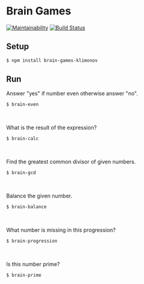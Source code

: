 # Brain Games
[![Maintainability](https://api.codeclimate.com/v1/badges/32378b62e82cfe66d3e7/maintainability)](https://codeclimate.com/github/Klimonov/Brain-Games/maintainability)
[![Build Status](https://travis-ci.org/Klimonov/Brain-Games.svg?branch=master)](https://travis-ci.org/Klimonov/Brain-Games)

## Setup
```sh
$ npm install brain-games-klimonov
```  

## Run
Answer "yes" if number even otherwise answer "no".
```sh
$ brain-even
```  
<br>

What is the result of the expression?
```sh
$ brain-calc
```  
<br>

Find the greatest common divisor of given numbers.
```sh
$ brain-gcd
```  
<br>

Balance the given number.
```sh
$ brain-balance
```  
<br>

What number is missing in this progression?
```sh
$ brain-progression
```  
<br>

Is this number prime?
```sh
$ brain-prime
```
